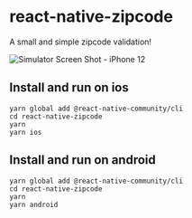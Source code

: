 # react-native-zipcode

A small and simple zipcode validation!

![Simulator Screen Shot - iPhone 12](https://user-images.githubusercontent.com/40633197/186430385-1118b1c5-06cb-4a40-9705-5ee0f2128325.png)

## Install and run on ios
```
yarn global add @react-native-community/cli
cd react-native-zipcode
yarn
yarn ios
```

## Install and run on android
```
yarn global add @react-native-community/cli
cd react-native-zipcode
yarn
yarn android
```
